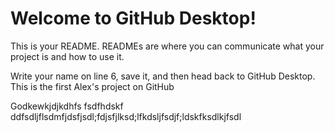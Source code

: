 # Welcome to GitHub Desktop!

This is your README. READMEs are where you can communicate what your project is and how to use it.

Write your name on line 6, save it, and then head back to GitHub Desktop.
This is the first Alex's project on GitHub

Godkewkjdjkdhfs
fsdfhdskf
ddfsdljflsdmfjdsfjsdl;fdjsfjlksd;lfkdsljfsdjf;ldskfksdlkjfsdl
